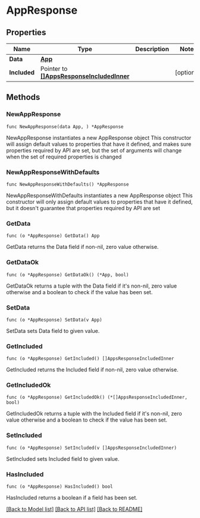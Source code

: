 # AppResponse

## Properties

Name | Type | Description | Notes
------------ | ------------- | ------------- | -------------
**Data** | [**App**](App.md) |  | 
**Included** | Pointer to [**[]AppsResponseIncludedInner**](AppsResponseIncludedInner.md) |  | [optional] 

## Methods

### NewAppResponse

`func NewAppResponse(data App, ) *AppResponse`

NewAppResponse instantiates a new AppResponse object
This constructor will assign default values to properties that have it defined,
and makes sure properties required by API are set, but the set of arguments
will change when the set of required properties is changed

### NewAppResponseWithDefaults

`func NewAppResponseWithDefaults() *AppResponse`

NewAppResponseWithDefaults instantiates a new AppResponse object
This constructor will only assign default values to properties that have it defined,
but it doesn't guarantee that properties required by API are set

### GetData

`func (o *AppResponse) GetData() App`

GetData returns the Data field if non-nil, zero value otherwise.

### GetDataOk

`func (o *AppResponse) GetDataOk() (*App, bool)`

GetDataOk returns a tuple with the Data field if it's non-nil, zero value otherwise
and a boolean to check if the value has been set.

### SetData

`func (o *AppResponse) SetData(v App)`

SetData sets Data field to given value.


### GetIncluded

`func (o *AppResponse) GetIncluded() []AppsResponseIncludedInner`

GetIncluded returns the Included field if non-nil, zero value otherwise.

### GetIncludedOk

`func (o *AppResponse) GetIncludedOk() (*[]AppsResponseIncludedInner, bool)`

GetIncludedOk returns a tuple with the Included field if it's non-nil, zero value otherwise
and a boolean to check if the value has been set.

### SetIncluded

`func (o *AppResponse) SetIncluded(v []AppsResponseIncludedInner)`

SetIncluded sets Included field to given value.

### HasIncluded

`func (o *AppResponse) HasIncluded() bool`

HasIncluded returns a boolean if a field has been set.


[[Back to Model list]](../README.md#documentation-for-models) [[Back to API list]](../README.md#documentation-for-api-endpoints) [[Back to README]](../README.md)


